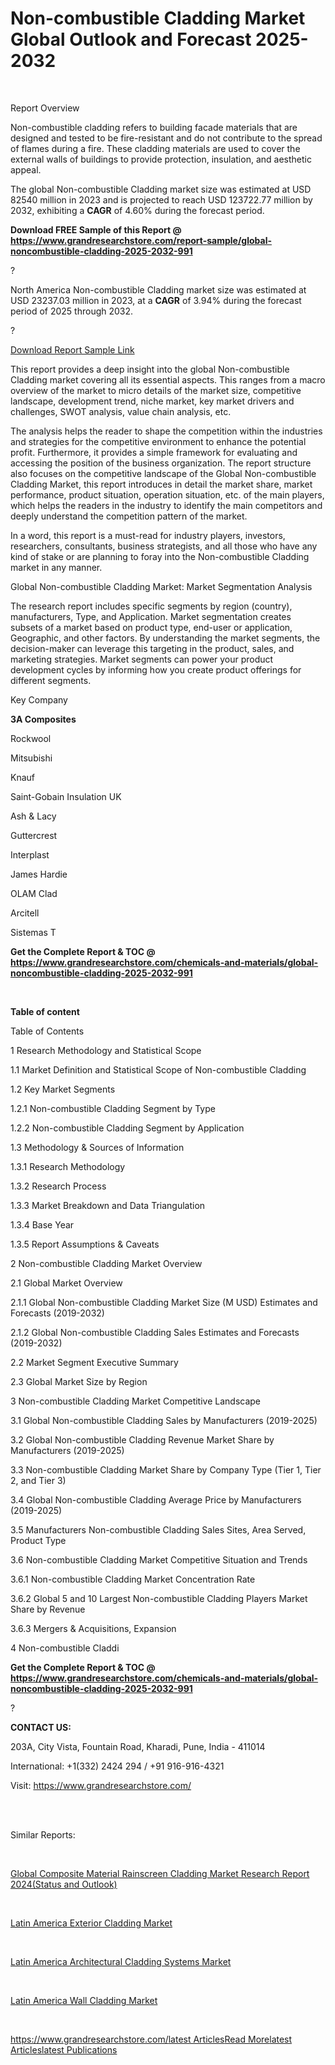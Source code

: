 <h1>Non-combustible Cladding Market Global Outlook and Forecast 2025-2032</h1><br/><p>Report Overview</p>
 
 
 
 <p>Non-combustible cladding refers to building facade materials that are designed and tested to be fire-resistant and do not contribute to the spread of flames during a fire. These cladding materials are used to cover the external walls of buildings to provide protection, insulation, and aesthetic appeal.</p>
 
 
 
 <p>The global Non-combustible Cladding market size was estimated at USD 82540 million in 2023 and is projected to reach USD 123722.77 million by 2032, exhibiting a <strong>CAGR</strong> of 4.60% during the forecast period.</p>
 
 
 
 <div><b>Download FREE Sample of this Report @ <a href="https://www.grandresearchstore.com/report-sample/global-noncombustible-cladding-2025-2032-991">https://www.grandresearchstore.com/report-sample/global-noncombustible-cladding-2025-2032-991</a></b></div>
 
 
 
 <p>? </p>
 
 
 
 <p>North America Non-combustible Cladding market size was estimated at USD 23237.03 million in 2023, at a <strong>CAGR</strong> of 3.94% during the forecast period of 2025 through 2032.</p>
 
 
 
 <p>? </p>
 
 
 
 <p><a href="https://www.grandresearchstore.com/mr-admin/report-sample/global-noncombustible-cladding-2025-2032-991">Download Report Sample Link</a></p>
 
 
 
 <p>This report provides a deep insight into the global Non-combustible Cladding market covering all its essential aspects. This ranges from a macro overview of the market to micro details of the market size, competitive landscape, development trend, niche market, key market drivers and challenges, SWOT analysis, value chain analysis, etc.</p>
 
 
 
 <p>The analysis helps the reader to shape the competition within the industries and strategies for the competitive environment to enhance the potential profit. Furthermore, it provides a simple framework for evaluating and accessing the position of the business organization. The report structure also focuses on the competitive landscape of the Global Non-combustible Cladding Market, this report introduces in detail the market share, market performance, product situation, operation situation, etc. of the main players, which helps the readers in the industry to identify the main competitors and deeply understand the competition pattern of the market.</p>
 
 
 
 <p>In a word, this report is a must-read for industry players, investors, researchers, consultants, business strategists, and all those who have any kind of stake or are planning to foray into the Non-combustible Cladding market in any manner.</p>
 
 
 
 <p>Global Non-combustible Cladding Market: Market Segmentation Analysis</p>
 
 
 
 <p>The research report includes specific segments by region (country), manufacturers, Type, and Application. Market segmentation creates subsets of a market based on product type, end-user or application, Geographic, and other factors. By understanding the market segments, the decision-maker can leverage this targeting in the product, sales, and marketing strategies. Market segments can power your product development cycles by informing how you create product offerings for different segments.</p>
 
 
 
 <p>Key Company</p>
 
 
 
 <p><strong>3A Composites</strong></p>
 
 
 
 <p>Rockwool</p>
 
 
 
 <p>Mitsubishi</p>
 
 
 
 <p>Knauf</p>
 
 
 
 <p>Saint-Gobain Insulation UK</p>
 
 
 
 <p>Ash & Lacy</p>
 
 
 
 <p>Guttercrest</p>
 
 
 
 <p>Interplast</p>
 
 
 
 <p>James Hardie</p>
 
 
 
 <p>OLAM Clad</p>
 
 
 
 <p>Arcitell</p>
 
 
 
 <p>Sistemas T</p>
 
 
 
 <div><b>Get the Complete Report & TOC @ <a href="https://www.grandresearchstore.com/chemicals-and-materials/global-noncombustible-cladding-2025-2032-991">https://www.grandresearchstore.com/chemicals-and-materials/global-noncombustible-cladding-2025-2032-991</a></b></div>
 
 
 
 <p><br />
 
 <b>Table of content</b></p>
 
 
 
 <p>Table of Contents<br />
 
 1 Research Methodology and Statistical Scope<br />
 
 1.1 Market Definition and Statistical Scope of Non-combustible Cladding<br />
 
 1.2 Key Market Segments<br />
 
 1.2.1 Non-combustible Cladding Segment by Type<br />
 
 1.2.2 Non-combustible Cladding Segment by Application<br />
 
 1.3 Methodology & Sources of Information<br />
 
 1.3.1 Research Methodology<br />
 
 1.3.2 Research Process<br />
 
 1.3.3 Market Breakdown and Data Triangulation<br />
 
 1.3.4 Base Year<br />
 
 1.3.5 Report Assumptions & Caveats<br />
 
 2 Non-combustible Cladding Market Overview<br />
 
 2.1 Global Market Overview<br />
 
 2.1.1 Global Non-combustible Cladding Market Size (M USD) Estimates and Forecasts (2019-2032)<br />
 
 2.1.2 Global Non-combustible Cladding Sales Estimates and Forecasts (2019-2032)<br />
 
 2.2 Market Segment Executive Summary<br />
 
 2.3 Global Market Size by Region<br />
 
 3 Non-combustible Cladding Market Competitive Landscape<br />
 
 3.1 Global Non-combustible Cladding Sales by Manufacturers (2019-2025)<br />
 
 3.2 Global Non-combustible Cladding Revenue Market Share by Manufacturers (2019-2025)<br />
 
 3.3 Non-combustible Cladding Market Share by Company Type (Tier 1, Tier 2, and Tier 3)<br />
 
 3.4 Global Non-combustible Cladding Average Price by Manufacturers (2019-2025)<br />
 
 3.5 Manufacturers Non-combustible Cladding Sales Sites, Area Served, Product Type<br />
 
 3.6 Non-combustible Cladding Market Competitive Situation and Trends<br />
 
 3.6.1 Non-combustible Cladding Market Concentration Rate<br />
 
 3.6.2 Global 5 and 10 Largest Non-combustible Cladding Players Market Share by Revenue<br />
 
 3.6.3 Mergers & Acquisitions, Expansion<br />
 
 4 Non-combustible Claddi</p>
 
 
 
 <div><b>Get the Complete Report & TOC @ <a href="https://www.grandresearchstore.com/chemicals-and-materials/global-noncombustible-cladding-2025-2032-991">https://www.grandresearchstore.com/chemicals-and-materials/global-noncombustible-cladding-2025-2032-991</a></b></div>
 
 
 
 <p>? </p>
 
 
 
 <p><b>CONTACT US:</b><br />
 
 203A, City Vista, Fountain Road, Kharadi, Pune, India - 411014<br />
 
 International: +1(332) 2424 294 / +91 916-916-4321<br />
 
 Visit: <a href="https://www.grandresearchstore.com/">https://www.grandresearchstore.com/</a><br />
 
 <br />
 
 <br />
 
 Similar Reports:<br />
 
 <br />
 
 <a href="https://www.grandresearchstore.com/machines/global-composite-material-rainscreen-cladding-2024-767">Global Composite Material Rainscreen Cladding Market Research Report 2024(Status and Outlook)</a><br />
 
 <br />
 
 <a href="https://www.grandresearchstore.com/chemicals-and-materials/latin-america-exterior-cladding-137">Latin America Exterior Cladding Market</a><br />
 
 <br />
 
 <a href="https://www.grandresearchstore.com/chemicals-and-materials/latin-america-architectural-cladding-systems-202">Latin America Architectural Cladding Systems Market</a><br />
 
 <br />
 
 <a href="https://www.grandresearchstore.com/chemicals-and-materials/latin-america-wall-cladding-462">Latin America Wall Cladding Market</a><br />
 
 <br />
 
 <a href="https://gyeongbokgung.com">https://www.grandresearchstore.com/</a><a href="https://hallyeomaritime.com">latest Articles</a><a href="https://jingwansa.com">Read More</a><a href="https://nguoiviet.jp/">latest Articles</a><a href="https://www.intelmarketresearch.com/">latest Publications</a></p>